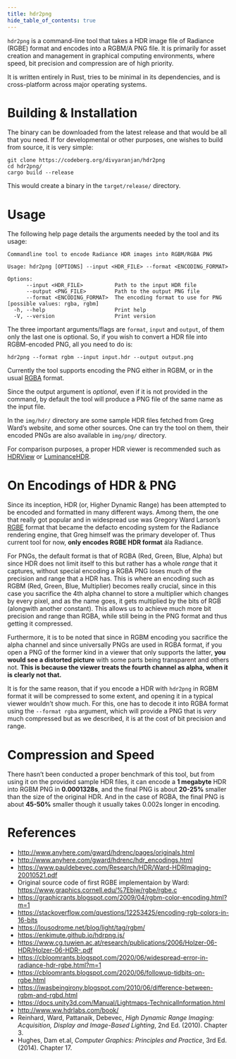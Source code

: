 ```yaml
---
title: hdr2png
hide_table_of_contents: true
---
```


`hdr2png` is a command-line tool that takes a HDR image file of Radiance (RGBE) format and encodes into a RGBM/A PNG file. It is primarily for asset creation and management in graphical computing environments, where speed, bit precision and compression are of high priority.

It is written entirely in Rust, tries to be minimal in its dependencies, and is cross-platform across major operating systems.

# Building & Installation

The binary can be downloaded from the latest release and that would be all that you need. If for developmental or other purposes, one wishes to build from source, it is very simple:

```
git clone https://codeberg.org/divyaranjan/hdr2png
cd hdr2png/
cargo build --release
```
This would create a binary in the `target/release/` directory.

# Usage

The following help page details the arguments needed by the tool and its usage:

```
Commandline tool to encode Radiance HDR images into RGBM/RGBA PNG

Usage: hdr2png [OPTIONS] --input <HDR_FILE> --format <ENCODING_FORMAT>

Options:
      --input <HDR_FILE>          Path to the input HDR file
      --output <PNG_FILE>         Path to the output PNG file
      --format <ENCODING_FORMAT>  The encoding format to use for PNG [possible values: rgba, rgbm]
  -h, --help                      Print help
  -V, --version                   Print version
```

The three important arguments/flags are `format`, `input` and `output`, of them only the last one is optional. So, if you wish to convert a HDR file into RGBM-encoded PNG, all you need to do is:

```
hdr2png --format rgbm --input input.hdr --output output.png
```

Currently the tool supports encoding the PNG either in RGBM, or in the usual [RGBA](https://en.wikipedia.org/wiki/RGBA_color_model) format.

Since the output argument is _optional_, even if it is not provided in the command, by default the tool will produce a PNG file of the same name as the input file.

In the `img/hdr/` directory are some sample HDR files fetched from Greg Ward’s website, and some other sources. One can try the tool on them, their encoded PNGs are also available in `img/png/` directory.

For comparison purposes, a proper HDR viewer is recommended such as [HDRView](https://wkjarosz.github.io/hdrview/) or [LuminanceHDR](https://github.com/LuminanceHDR/LuminanceHDR).

# On Encodings of HDR & PNG

Since its inception, HDR (or, Higher Dynamic Range) has been attempted to be encoded and formatted in many different ways. Among them, the one that really got popular and in widespread use was Gregory Ward Larson’s [RGBE](https://en.wikipedia.org/wiki/RGBE_image_format) format that became the defacto encoding system for the Radiance rendering engine, that Greg himself was the primary developer of. Thus current tool for now, **only encodes RGBE HDR format** ála Radiance.

For PNGs, the default format is that of RGBA (Red, Green, Blue, Alpha) but since HDR does not limit itself to this but rather has a whole _range_ that it captures, without special encoding a RGBA PNG loses much of the precision and range that a HDR has. This is where an encoding such as RGBM (Red, Green, Blue, Multiplier) becomes really crucial, since in this case you sacrifice the 4th alpha channel to store a multiplier which changes by every pixel, and as the name goes, it gets multiplied by the bits of RGB (alongwith another constant). This allows us to achieve much more bit precision and range than RGBA, while still being in the PNG format and thus getting it compressed.

Furthermore, it is to be noted that since in RGBM encoding you sacrifice the alpha channel and since universally PNGs are used in RGBA format, if you open a PNG of the former kind in a viewer that only supports the latter, **you would see a distorted picture** with some parts being transparent and others not. **This is because the viewer treats the fourth channel as alpha, when it is clearly not that.**

It is for the same reason, that if you encode a HDR with `hdr2png` in RGBM format it will be compressed to some extent, and opening it in a typical viewer wouldn’t show much. For this, one has to decode it into RGBA format using the `--format rgba` argument, which will provide a PNG that is _very_ much compressed but as we described, it is at the cost of bit precision and range.

# Compression and Speed

There hasn’t been conducted a proper benchmark of this tool, but from using it on the provided sample HDR files, it can encode a **1 megabyte** HDR into RGBM PNG in **0.0001328s**, and the final PNG is about **20-25%** smaller than the size of the original HDR. And in the case of RGBA, the final PNG is about **45-50%** smaller though it usually takes 0.002s longer in encoding.

# References

- http://www.anyhere.com/gward/hdrenc/pages/originals.html
- http://www.anyhere.com/gward/hdrenc/hdr_encodings.html
- https://www.pauldebevec.com/Research/HDR/Ward-HDRImaging-20010521.pdf
- Original source code of first RGBE implementaion by Ward: https://www.graphics.cornell.edu/%7Ebjw/rgbe/rgbe.c
- https://graphicrants.blogspot.com/2009/04/rgbm-color-encoding.html?m=1
- https://stackoverflow.com/questions/12253425/encoding-rgb-colors-in-16-bits
- https://lousodrome.net/blog/light/tag/rgbm/
- https://enkimute.github.io/hdrpng.js/
- https://www.cg.tuwien.ac.at/research/publications/2006/Holzer-06-HDR/Holzer-06-HDR-.pdf
- https://cbloomrants.blogspot.com/2020/06/widespread-error-in-radiance-hdr-rgbe.html?m=1
- https://cbloomrants.blogspot.com/2020/06/followup-tidbits-on-rgbe.html
- https://iwasbeingirony.blogspot.com/2010/06/difference-between-rgbm-and-rgbd.html
- https://docs.unity3d.com/Manual/Lightmaps-TechnicalInformation.html
- http://www.ww.hdrlabs.com/book/
- Reinhard, Ward, Pattanaik, Debevec, _High Dynamic Range Imaging: Acquisition, Display and Image-Based Lighting_, 2nd Ed. (2010). Chapter 3.
- Hughes, Dam et.al, _Computer Graphics: Principles and Practice_, 3rd Ed. (2014). Chapter 17.
